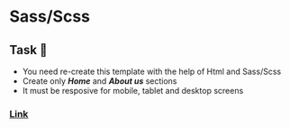 # Sass/Scss

## Task 🎯

- You need re-create this template with the help of Html and Sass/Scss
- Create only ***Home*** and ***About us*** sections
- It must be resposive for mobile, tablet and desktop screens

### [Link](https://www.pxdraft.com/themeforest/tony/index-03.html)
